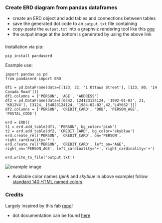 ### Create ERD diagram from pandas dataframes
* create an ERD object and add tables and connections between tables
* save the generated dot code to an `output.txt` file containing 
* copy-paste the `output.txt` into a graphviz rendering tool like this [one](https://edotor.net/) 
* the output image at the bottom is generated by using the above link 

###
Installation via pip:
```
pip install pandaserd
```

Example use:
```
import pandas as pd
from pandaserd import ERD

df1 = pd.DataFrame(data=[[123, 32, '1 Ottawa Street'], [123, 80, '14 Canada Road']])
df1.columns = ['PERSON', 'AGE', 'ADDRESS']
df2 = pd.DataFrame(data=[[6342, 124123124124, '1992-01-02', 21, 'K012V4'], [3124, 154823124124, '1984-02-02',42,'L4Y6S2']])
df2.columns = ['PERSON', 'CREDIT_CARD', 'DOB', 'PERSON_AGE', 'POSTAL_CODE']

erd = ERD()
t1 = erd.add_table(df1, 'PERSON', bg_color='pink')
t2 = erd.add_table(df2, 'CREDIT_CARD', bg_color='skyblue')
erd.create_rel('PERSON', 'CREDIT_CARD', on='PERSON', right_cardinality='*')
erd.create_rel('PERSON', 'CREDIT_CARD', left_on='AGE', right_on='PERSON_AGE', left_cardinality='+', right_cardinality='+')

erd.write_to_file('output.txt')

```
![example image](example_erd.png "Title")

* Available color names (_pink_ and _skyblue_ in above example) follow [standard 140 HTML named colors](https://www.w3schools.com/colors/colors_names.asp). 

### Credits
Largely inspired by this fab [repo](https://github.com/ehne/ERDot)!
* dot documentation can be found [here](https://www.graphviz.org/pdf/dotguide.pdf)
